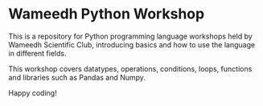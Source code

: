 # Wameedh Python Workshop

This is a repository for Python programming language workshops held by Wameedh Scientific Club, introducing basics and how to use the language in different fields.

This workshop covers datatypes, operations, conditions, loops, functions and libraries such as Pandas and Numpy.

Happy coding!
